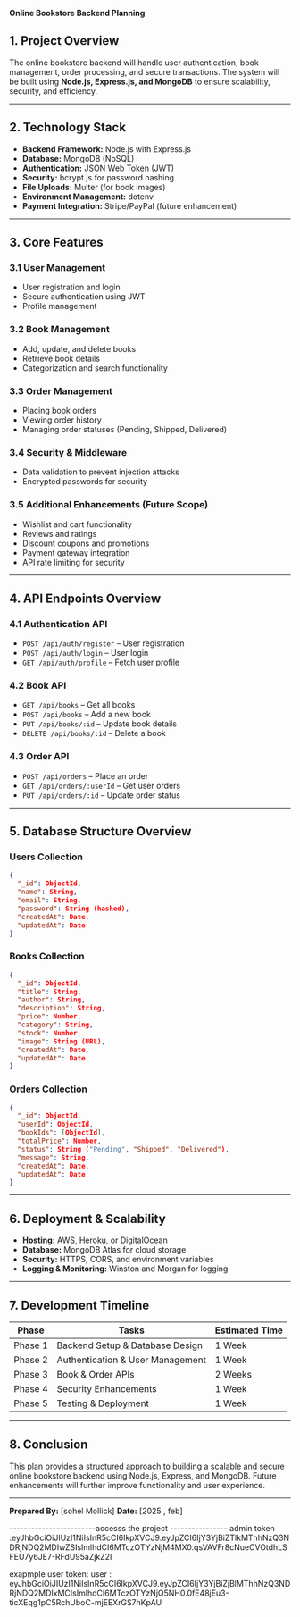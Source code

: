 **Online Bookstore Backend Planning**

## 1. **Project Overview**

The online bookstore backend will handle user authentication, book management, order processing, and secure transactions. The system will be built using **Node.js, Express.js, and MongoDB** to ensure scalability, security, and efficiency.

---

## 2. **Technology Stack**

- **Backend Framework:** Node.js with Express.js
- **Database:** MongoDB (NoSQL)
- **Authentication:** JSON Web Token (JWT)
- **Security:** bcrypt.js for password hashing
- **File Uploads:** Multer (for book images)
- **Environment Management:** dotenv
- **Payment Integration:** Stripe/PayPal (future enhancement)

---

## 3. **Core Features**

### **3.1 User Management**

- User registration and login
- Secure authentication using JWT
- Profile management

### **3.2 Book Management**

- Add, update, and delete books
- Retrieve book details
- Categorization and search functionality

### **3.3 Order Management**

- Placing book orders
- Viewing order history
- Managing order statuses (Pending, Shipped, Delivered)

### **3.4 Security & Middleware**

- Data validation to prevent injection attacks
- Encrypted passwords for security

### **3.5 Additional Enhancements** (Future Scope)

- Wishlist and cart functionality
- Reviews and ratings
- Discount coupons and promotions
- Payment gateway integration
- API rate limiting for security

---

## 4. **API Endpoints Overview**

### **4.1 Authentication API**

- `POST /api/auth/register` – User registration
- `POST /api/auth/login` – User login
- `GET /api/auth/profile` – Fetch user profile

### **4.2 Book API**

- `GET /api/books` – Get all books
- `POST /api/books` – Add a new book
- `PUT /api/books/:id` – Update book details
- `DELETE /api/books/:id` – Delete a book

### **4.3 Order API**

- `POST /api/orders` – Place an order
- `GET /api/orders/:userId` – Get user orders
- `PUT /api/orders/:id` – Update order status

---

## 5. **Database Structure Overview**

### **Users Collection**

```json
{
  "_id": ObjectId,
  "name": String,
  "email": String,
  "password": String (hashed),
  "createdAt": Date,
  "updatedAt": Date
}
```

### **Books Collection**

```json
{
  "_id": ObjectId,
  "title": String,
  "author": String,
  "description": String,
  "price": Number,
  "category": String,
  "stock": Number,
  "image": String (URL),
  "createdAt": Date,
  "updatedAt": Date
}
```

### **Orders Collection**

```json
{
  "_id": ObjectId,
  "userId": ObjectId,
  "bookIds": [ObjectId],
  "totalPrice": Number,
  "status": String ("Pending", "Shipped", "Delivered"),
  "message": String,
  "createdAt": Date,
  "updatedAt": Date
}
```

---

## 6. **Deployment & Scalability**

- **Hosting:** AWS, Heroku, or DigitalOcean
- **Database:** MongoDB Atlas for cloud storage
- **Security:** HTTPS, CORS, and environment variables
- **Logging & Monitoring:** Winston and Morgan for logging

---

## 7. **Development Timeline**

| Phase   | Tasks                            | Estimated Time |
| ------- | -------------------------------- | -------------- |
| Phase 1 | Backend Setup & Database Design  | 1 Week         |
| Phase 2 | Authentication & User Management | 1 Week         |
| Phase 3 | Book & Order APIs                | 2 Weeks        |
| Phase 4 | Security Enhancements            | 1 Week         |
| Phase 5 | Testing & Deployment             | 1 Week         |

---

## 8. **Conclusion**

This plan provides a structured approach to building a scalable and secure online bookstore backend using Node.js, Express, and MongoDB. Future enhancements will further improve functionality and user experience.

---

**Prepared By:** [sohel Mollick]
**Date:** [2025 , feb]



------------------------accesss the project ----------------
admin token :eyJhbGciOiJIUzI1NiIsInR5cCI6IkpXVCJ9.eyJpZCI6IjY3YjBiZTlkMThhNzQ3NDRjNDQ2MDIwZSIsImlhdCI6MTczOTYzNjM4MX0.qsVAVFr8cNueCVOtdhLSFEU7y6JE7-RFdU95aZjkZ2I


exapmple user token: 
user : eyJhbGciOiJIUzI1NiIsInR5cCI6IkpXVCJ9.eyJpZCI6IjY3YjBiZjBlMThhNzQ3NDRjNDQ2MDIxMCIsImlhdCI6MTczOTYzNjQ5NH0.0fE48jEu3-ticXEqg1pC5RchUboC-mjEEXrGS7hKpAU



